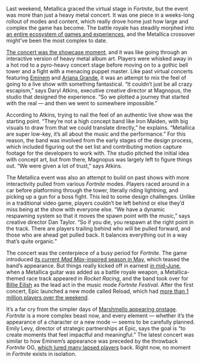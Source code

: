 Last weekend, Metallica graced the virtual stage in *Fortnite*, but the event was more than just a heavy metal concert. It was one piece in a weeks-long rollout of modes and content, which really drove home just how large and complex the game has become. The battle royale has steadily morphed into [an entire ecosystem of games and experiences](/2023/12/7/23990660/lego-fortnite-release-epic), and the Metallica crossover might’ve been the most complex to date.

[The concert was the showcase moment](/2024/6/12/24176228/metallica-fortnite-concert), and it was like going through an interactive version of heavy metal album art. Players were whisked away in a hot rod to a pyro-heavy concert stage before moving on to a gothic bell tower and a fight with a menacing puppet master. Like past virtual concerts featuring [Eminem](/2023/12/2/23978521/fortnite-the-big-bang-eminem-chapter-5) and [Ariana Grande](/2021/8/9/22616664/ariana-grande-fortnite-rift-tour-worldbuilding-storytelling), it was an attempt to mix the feel of going to a live show with something fantastical. “It couldn’t just be all crazy escapism,” says Daryl Atkins, executive creative director at Magnopus, the studio that designed the experience. “So we plotted a journey that started with the real — and then we went to somewhere impossible.”

According to Atkins, trying to nail the feel of an authentic live show was the starting point. “They’re not a high concept band like Iron Maiden, with big visuals to draw from that we could translate directly,” he explains. “Metallica are super low-key, it’s all about the music and the performance.” For this reason, the band was involved from the early stages of the design process, which included figuring out the set list and contributing motion capture footage for the developers to work with. The studio pitched the initial idea with concept art, but from there, Magnopus was largely left to figure things out. “We were given a lot of trust,” says Atkins.

The Metallica event was also an attempt to build on past shows with more interactivity pulled from various *Fortnite* modes. Players raced around in a car before platforming through the tower, literally riding lightning, and picking up a gun for a boss fight. This led to some design challenges. Unlike in a traditional video game, players couldn’t be left behind or else they’d miss being at the show with everyone else. “We have a dynamic respawning system so that it moves the spawn point with the music,” says creative director Dan Taylor. “So if you die, you respawn at the right point in the track. There are players trailing behind who will be pulled forward, and those who are ahead get pulled back. It balances everything out in a way that’s quite organic.”

The concert was the centerpiece of a busy period for *Fortnite*. The game introduced [its current *Mad Max*-inspired season in May](/2024/5/24/24163374/fortnite-chapter-5-season-3-wrecked-battle-pass-fallout-magneto), which teased the band’s appearance. But things really kicked off in earnest [in mid-June](/2024/6/12/24176228/metallica-fortnite-concert), when a Metallica guitar was added as a battle royale weapon, a Metallica-themed race track appeared in *Rocket Racing*, and the band took over for [Billie Eilish](/2024/4/22/24137317/billie-eilish-fortnite-festival-date) as the lead act in the music mode *Fortnite Festival*. After the first concert, Epic launched a new mode called Reload, which had [more than 1 million players over the weekend](https://www.eurogamer.net/fortnites-new-mode-saw-over-a-million-players-this-weekend).

It’s a far cry from the simpler days of [Marshmello appearing onstage](/2019/2/2/18208223/fortnite-epic-games-marshmello-concert-exciting-bizarre-future-music). *Fortnite* is a more complex beast now, and every element — whether it’s the appearance of a character or a new mode — seems to be carefully planned. Emily Levy, director of strategic partnerships at Epic, says the goal is “to create moments that feel impactful and meaningful.” The latest concert was similar to how Eminem’s appearance was preceded by the throwback *Fortnite* OG, [which lured many lapsed players](/2023/12/9/23993686/fortnite-og-new-players-lego-fortnite) back. Right now, no moment in *Fortnite* exists in isolation.
